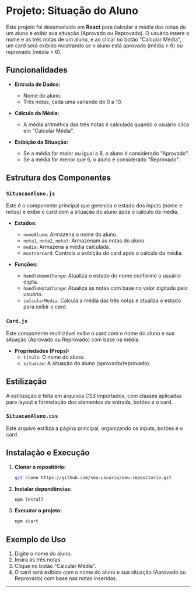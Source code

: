 # Projeto: Situação do Aluno

Este projeto foi desenvolvido em **React** para calcular a média das notas de um aluno e exibir sua situação (Aprovado ou Reprovado). O usuário insere o nome e as três notas de um aluno, e ao clicar no botão "Calcular Média", um card será exibido mostrando se o aluno está aprovado (média ≥ 6) ou reprovado (média < 6).

## Funcionalidades

- **Entrada de Dados:**
  - Nome do aluno.
  - Três notas, cada uma variando de 0 a 10.

- **Cálculo da Média:**
  - A média aritmética das três notas é calculada quando o usuário clica em "Calcular Média".

- **Exibição da Situação:**
  - Se a média for maior ou igual a 6, o aluno é considerado "Aprovado".
  - Se a média for menor que 6, o aluno é considerado "Reprovado".

## Estrutura dos Componentes

### `SituacaoAluno.js`
Este é o componente principal que gerencia o estado dos inputs (nome e notas) e exibe o card com a situação do aluno após o cálculo da média.

- **Estados:**
  - `nomeAluno`: Armazena o nome do aluno.
  - `nota1`, `nota2`, `nota3`: Armazenam as notas do aluno.
  - `media`: Armazena a média calculada.
  - `mostrarCard`: Controla a exibição do card após o cálculo da média.

- **Funções:**
  - `handleNomeChange`: Atualiza o estado do nome conforme o usuário digita.
  - `handleNotaChange`: Atualiza as notas com base no valor digitado pelo usuário.
  - `calcularMedia`: Calcula a média das três notas e atualiza o estado para exibir o card.

### `Card.js`
Este componente reutilizável exibe o card com o nome do aluno e sua situação (Aprovado ou Reprovado) com base na média.

- **Propriedades (Props):**
  - `titulo`: O nome do aluno.
  - `situacao`: A situação do aluno (aprovado/reprovado).

## Estilização

A estilização é feita em arquivos CSS importados, com classes aplicadas para layout e formatação dos elementos de entrada, botões e o card.

### `SituacaoAluno.css`
Este arquivo estiliza a página principal, organizando os inputs, botões e o card.

## Instalação e Execução

1. **Clonar o repositório:**

   ```bash
   git clone https://github.com/seu-usuario/seu-repositorio.git
   ```

2. **Instalar dependências:**

   ```bash
   npm install
   ```

3. **Executar o projeto:**

   ```bash
   npm start
   ```

## Exemplo de Uso

1. Digite o nome do aluno.
2. Insira as três notas.
3. Clique no botão "Calcular Média".
4. O card será exibido com o nome do aluno e sua situação (Aprovado ou Reprovado) com base nas notas inseridas.

---